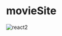 # movieSite

![react2](https://user-images.githubusercontent.com/104951387/212558685-f9a365c7-16ef-4cfd-b169-0f5419e8481a.gif)
